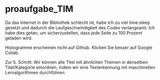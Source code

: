 # proaufgabe_TIM
Da das Internet in der Bibliothek schlecht ist, habe ich zu viel time.sleep gesetzt und dadurch die Laufgeschwindigkeit
des Codes verlangsamt. Ich habe dies getan, um sicherzustellen, dass jede Seite zu 100 Prozent geladen wird.


Histogramme erscheinen nicht auf Github. Klicken Sie besser auf Google Collab.


Zur 5. Schritt: Wir können alle Titel mit ähnlichen Themen in denselben Titel/Kategorie einordnen,
indem wir eine Texterkennung mit maschinellen Lernalgorithmen durchführen.
